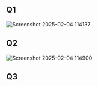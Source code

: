 ## Q1
![Screenshot 2025-02-04 114137](https://github.com/user-attachments/assets/45e439de-106c-43d6-8708-bac41a102e75)
## Q2
![Screenshot 2025-02-04 114900](https://github.com/user-attachments/assets/a805a0cc-ea03-43fc-8458-bcf2ce4dd73a)
## Q3
